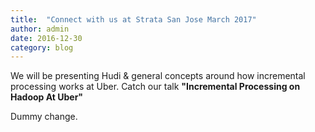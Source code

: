 ```yaml
---
title:  "Connect with us at Strata San Jose March 2017"
author: admin
date: 2016-12-30
category: blog
---
```


We will be presenting Hudi & general concepts around how incremental processing works at Uber.
Catch our talk **"Incremental Processing on Hadoop At Uber"**

Dummy change.

